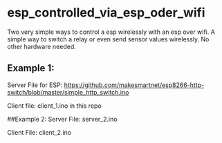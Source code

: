 # esp_controlled_via_esp_oder_wifi
Two very simple ways to control a esp wirelessly with an esp over wifi. A simple way to switch a relay or even send sensor values wirelessly. 
No other hardware needed.

## Example 1:
Server File for ESP: https://github.com/makesmartnet/esp8266-http-switch/blob/master/simple_http_switch.ino

Client file: client_1.ino in this repo


##Example 2:
Server File: server_2.ino

Client File: client_2.ino


